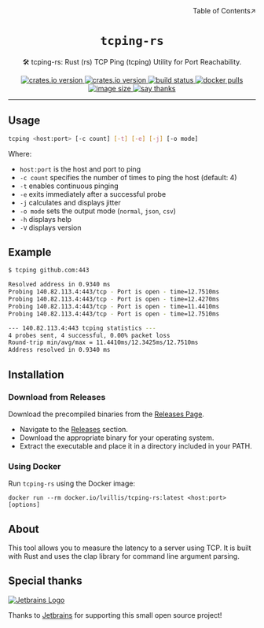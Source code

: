 <div align=right>Table of Contents↗️</div>

<h1 align=center><code>tcping-rs</code></h1>

<p align=center>🛠️ tcping-rs: Rust (rs) TCP Ping (tcping) Utility for Port Reachability.</p>

<div align=center>
  <a href="https://crates.io/crates/tcping">
    <img src="https://img.shields.io/crates/v/tcping.svg" alt="crates.io version">
  </a>
  <a href="https://crates.io/crates/tcping">
    <img src="https://img.shields.io/github/repo-size/lvillis/tcping-rs?style=flat-square&color=328657" alt="crates.io version">
  </a>
  <a href="https://github.com/lvillis/tcping-rs/actions">
    <img src="https://github.com/lvillis/tcping-rs/actions/workflows/ci.yaml/badge.svg" alt="build status">
  </a>
  <a href="https://hub.docker.com/r/lvillis/tcping">
    <img src="https://img.shields.io/docker/pulls/lvillis/tcping?style=flat-square" alt="docker pulls">
  </a>
  <a href="https://hub.docker.com/r/lvillis/tcping">
    <img src="https://img.shields.io/docker/image-size/lvillis/tcping/latest?style=flat-square" alt="image size">
  </a>
  <a href="mailto:lvillis@outlook.com?subject=Thanks%20for%20tcping-rs!">
    <img src="https://img.shields.io/badge/Say%20Thanks-!-1EAEDB.svg" alt="say thanks">
  </a>

</div>

---

## Usage

```bash
tcping <host:port> [-c count] [-t] [-e] [-j] [-o mode]
```

Where:

- `host:port` is the host and port to ping
- `-c count` specifies the number of times to ping the host (default: 4)
- `-t` enables continuous pinging
- `-e` exits immediately after a successful probe
- `-j` calculates and displays jitter
- `-o mode` sets the output mode (`normal`, `json`, `csv`)
- `-h` displays help
- `-V` displays version

## Example

```bash
$ tcping github.com:443

Resolved address in 0.9340 ms
Probing 140.82.113.4:443/tcp - Port is open - time=12.7510ms
Probing 140.82.113.4:443/tcp - Port is open - time=12.4270ms
Probing 140.82.113.4:443/tcp - Port is open - time=11.4410ms
Probing 140.82.113.4:443/tcp - Port is open - time=12.7510ms

--- 140.82.113.4:443 tcping statistics ---
4 probes sent, 4 successful, 0.00% packet loss
Round-trip min/avg/max = 11.4410ms/12.3425ms/12.7510ms
Address resolved in 0.9340 ms
```

## Installation

### Download from Releases

Download the precompiled binaries from the [Releases Page](https://github.com/lvillis/tcping-rs/releases).

* Navigate to the [Releases](https://github.com/lvillis/tcping-rs/releases) section.
* Download the appropriate binary for your operating system.
* Extract the executable and place it in a directory included in your PATH.

### Using Docker

Run `tcping-rs` using the Docker image:

```shell
docker run --rm docker.io/lvillis/tcping-rs:latest <host:port> [options]

```

## About

This tool allows you to measure the latency to a server using TCP. It is built with Rust and uses the clap library for
command line argument parsing.

## Special thanks

[![Jetbrains Logo](https://krwu.github.io/img/jetbrains.svg)](https://www.jetbrains.com/?from=init-rs)

Thanks to [Jetbrains](https://www.jetbrains.com/?from=tcping-rs) for supporting this small open source project!
